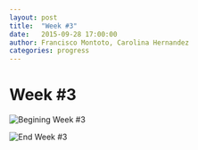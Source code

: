 ```yaml
---
layout: post
title:  "Week #3"
date:   2015-09-28 17:00:00
author: Francisco Montoto, Carolina Hernandez
categories: progress
---
```


# Week #3

![Begining Week #3]({{site.baseurl}}/assets/week-progress/w2-end.jpg)

![End Week #3]({{site.baseurl}}/assets/week-progress/w3-end.png)
